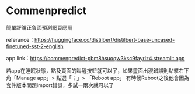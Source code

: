 # Commenpredict

簡單評論正負面預測網頁應用

referance：https://huggingface.co/distilbert/distilbert-base-uncased-finetuned-sst-2-english

app link：https://commenpredict-pbm8hsuoqw3ksc9fayrlz4.streamlit.app

若app在睡眠狀態，點及頁面的叫醒按鈕就可以了，如果畫面出現錯誤則點擊右下角「Manage app」> 點選「⋮」> 「Reboot app」
有時候Reboot之後他會因為套件版本問題import錯誤，多試一兩次就可以了
